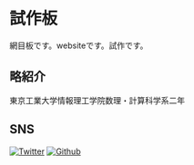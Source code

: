 # 試作板

網目板です。websiteです。試作です。

## 略紹介
東京工業大学情報理工学院数理・計算科学系二年

## SNS
[![Twitter](img/icons/twitter.ico)](https://twitter.com/misikaki)
[![Github](img/icons/github.ico)](https://twitter.com/misikaki)
